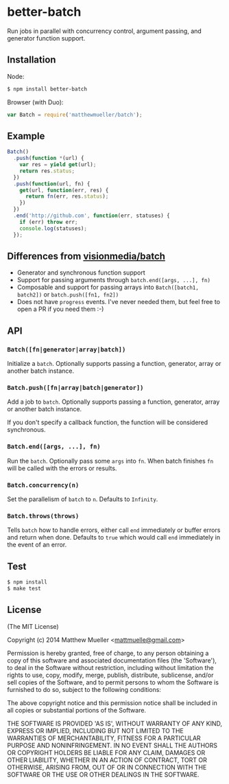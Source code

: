 
# better-batch

  Run jobs in parallel with concurrency control, argument passing, and generator function support.

## Installation

Node:

```bash
$ npm install better-batch
```

Browser (with Duo):

```js
var Batch = require('matthewmueller/batch');
```

## Example

```js
Batch()
  .push(function *(url) {
    var res = yield get(url);
    return res.status;
  })
  .push(function(url, fn) {
    get(url, function(err, res) {
      return fn(err, res.status);
    })
  })
  .end('http://github.com', function(err, statuses) {
    if (err) throw err;
    console.log(statuses);
  });
```

## Differences from [visionmedia/batch](https://github.com/visionmedia/batch)

- Generator and synchronous function support
- Support for passing arguments through `batch.end([args, ...], fn)`
- Composable and support for passing arrays into `Batch([batch1, batch2])` or `batch.push([fn1, fn2])`
- Does not have `progress` events. I've never needed them, but feel free to open a PR if you need them :-)

## API

### `Batch([fn|generator|array|batch])`

Initialize a `batch`. Optionally supports passing a function, generator, array or another batch instance.

### `Batch.push([fn|array|batch|generator])`

Add a job to `batch`. Optionally supports passing a function, generator, array or another batch instance.

If you don't specify a callback function, the function will be considered synchronous.

### `Batch.end([args, ...], fn)`

Run the `batch`. Optionally pass some `args` into `fn`. When batch finishes `fn` will be called with the errors or results.

### `Batch.concurrency(n)`

Set the parallelism of `batch` to `n`. Defaults to `Infinity`.

### `Batch.throws(throws)`

Tells `batch` how to handle errors, either call `end` immediately or buffer errors and return when done. Defaults to `true` which would call `end` immediately in the event of an error.

## Test

```bash
$ npm install
$ make test
```

## License

(The MIT License)

Copyright (c) 2014 Matthew Mueller &lt;mattmuelle@gmail.com&gt;

Permission is hereby granted, free of charge, to any person obtaining
a copy of this software and associated documentation files (the
'Software'), to deal in the Software without restriction, including
without limitation the rights to use, copy, modify, merge, publish,
distribute, sublicense, and/or sell copies of the Software, and to
permit persons to whom the Software is furnished to do so, subject to
the following conditions:

The above copyright notice and this permission notice shall be
included in all copies or substantial portions of the Software.

THE SOFTWARE IS PROVIDED 'AS IS', WITHOUT WARRANTY OF ANY KIND,
EXPRESS OR IMPLIED, INCLUDING BUT NOT LIMITED TO THE WARRANTIES OF
MERCHANTABILITY, FITNESS FOR A PARTICULAR PURPOSE AND NONINFRINGEMENT.
IN NO EVENT SHALL THE AUTHORS OR COPYRIGHT HOLDERS BE LIABLE FOR ANY
CLAIM, DAMAGES OR OTHER LIABILITY, WHETHER IN AN ACTION OF CONTRACT,
TORT OR OTHERWISE, ARISING FROM, OUT OF OR IN CONNECTION WITH THE
SOFTWARE OR THE USE OR OTHER DEALINGS IN THE SOFTWARE.
